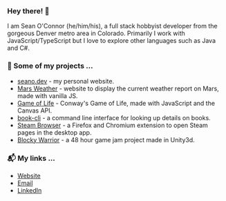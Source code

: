 ### Hey there! 👋

I am Sean O'Connor (he/him/his), a full stack hobbyist developer from the gorgeous Denver metro area in Colorado. Primarily I work with JavaScript/TypeScript but I love to explore other languages such as Java and C#.

### 🔭 Some of my projects ...

- [seano.dev](https://github.com/seaneoo/seano.dev/) - my personal website.
- [Mars Weather](https://seaneoo.github.io/mars-weather/) - website to display the current weather report on Mars, made with vanilla JS.
- [Game of Life](https://github.com/seaneoo/game-of-life) - Conway's Game of Life, made with JavaScript and the Canvas API.
- [book-cli](https://github.com/seaneoo/book-cli/) - a command line interface for looking up details on books.
- [Steam Browser](https://addons.mozilla.org/en-US/firefox/addon/steam-browser/) - a Firefox and Chromium extension to open Steam pages in the desktop app.
- [Blocky Warrior](https://seano.itch.io/blocky-warrior) - a 48 hour game jam project made in Unity3d.

### 📬 My links ...

- [Website](https://seano.dev/)
- [Email](mailto:&#115;&#111;&#64;&#115;&#101;&#97;&#110;&#111;&#46;&#100;&#101;&#118;)
- [LinkedIn](https://www.linkedin.com/in/seaneoo/)
